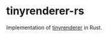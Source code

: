 # tinyrenderer-rs

Implementation of [tinyrenderer](https://github.com/ssloy/tinyrenderer) in Rust.
